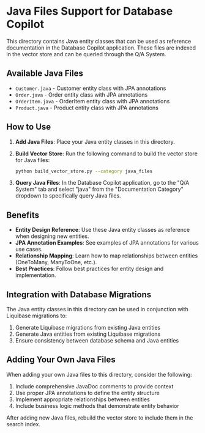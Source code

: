 # Java Files Support for Database Copilot

This directory contains Java entity classes that can be used as reference documentation in the Database Copilot application. These files are indexed in the vector store and can be queried through the Q/A System.

## Available Java Files

- `Customer.java` - Customer entity class with JPA annotations
- `Order.java` - Order entity class with JPA annotations
- `OrderItem.java` - OrderItem entity class with JPA annotations
- `Product.java` - Product entity class with JPA annotations

## How to Use

1. **Add Java Files**: Place your Java entity classes in this directory.

2. **Build Vector Store**: Run the following command to build the vector store for Java files:

   ```bash
   python build_vector_store.py --category java_files
   ```

3. **Query Java Files**: In the Database Copilot application, go to the "Q/A System" tab and select "java" from the "Documentation Category" dropdown to specifically query Java files.

## Benefits

- **Entity Design Reference**: Use these Java entity classes as reference when designing new entities.
- **JPA Annotation Examples**: See examples of JPA annotations for various use cases.
- **Relationship Mapping**: Learn how to map relationships between entities (OneToMany, ManyToOne, etc.).
- **Best Practices**: Follow best practices for entity design and implementation.

## Integration with Database Migrations

The Java entity classes in this directory can be used in conjunction with Liquibase migrations to:

1. Generate Liquibase migrations from existing Java entities
2. Generate Java entities from existing Liquibase migrations
3. Ensure consistency between database schema and Java entities

## Adding Your Own Java Files

When adding your own Java files to this directory, consider the following:

1. Include comprehensive JavaDoc comments to provide context
2. Use proper JPA annotations to define the entity structure
3. Implement appropriate relationships between entities
4. Include business logic methods that demonstrate entity behavior

After adding new Java files, rebuild the vector store to include them in the search index.
